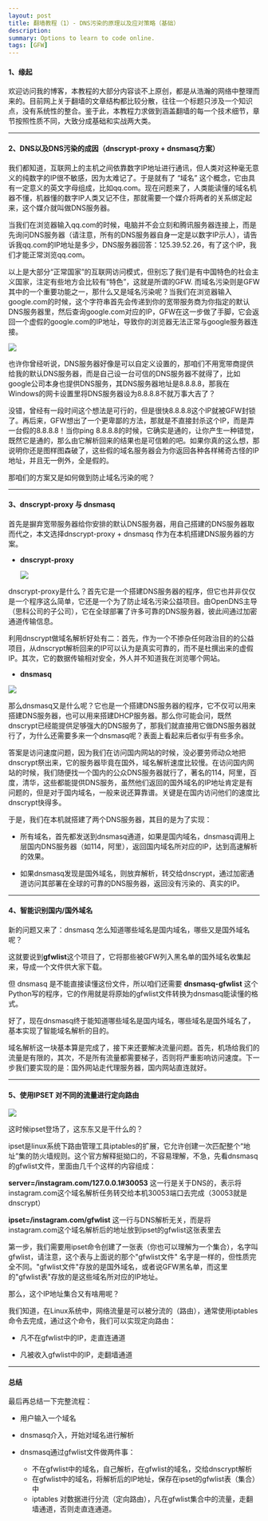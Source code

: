 ```yaml
---
layout: post
title: 翻墙教程（1）- DNS污染的原理以及应对策略（基础）
description: 
summary: Options to learn to code online.
tags: [GFW]
---
```


#### 1、缘起

欢迎访问我的博客，本教程的大部分内容谈不上原创，都是从浩瀚的网络中整理而来的。目前网上关于翻墙的文章结构都比较分散，往往一个标题只涉及一个知识点，没有系统性的整合。鉴于此，本教程力求做到涵盖翻墙的每一个技术细节，章节按照性质不同，大致分成基础和实战两大类。

----

#### 2、DNS以及DNS污染的成因（dnscrypt-proxy + dnsmasq方案）

我们都知道，互联网上的主机之间依靠数字IP地址进行通讯，但人类对这种毫无意义的纯数字的IP很不敏感，因为太难记了。于是就有了 “域名” 这个概念，它由具有一定意义的英文字母组成，比如qq.com。现在问题来了，人类能读懂的域名机器不懂，机器懂的数字IP人类又记不住，那就需要一个媒介将两者的关系绑定起来，这个媒介就叫做DNS服务器。

当我们在浏览器输入qq.com的时候，电脑并不会立刻和腾讯服务器连接上，而是先询问DNS服务器（请注意，所有的DNS服务器自身一定是以数字IP示人），请告诉我qq.com的IP地址是多少，DNS服务器回答：125.39.52.26，有了这个IP，我们才能正常浏览qq.com。

以上是大部分“正常国家”的互联网访问模式，但别忘了我们是有中国特色的社会主义国家，注定有些地方会比较有“特色”，这就是所谓的GFW. 而域名污染则是GFW其中的一个重要功能之一，那什么又是域名污染呢？当我们在浏览器输入google.com的时候，这个字符串首先会传递到你的宽带服务商为你指定的默认DNS服务器里，然后查询google.com对应的IP，GFW在这一步做了手脚，它会返回一个虚假的google.com的IP地址，导致你的浏览器无法正常与google服务器连接。

![](https://github.com/metalage303/metalage303.github.io/blob/master/_posts/images/dns-01.png?raw=true)

也许你曾经听说，DNS服务器好像是可以自定义设置的，那咱们不用宽带商提供给我的默认DNS服务器，而是自己设一台可信的DNS服务器不就得了，比如google公司本身也提供DNS服务，其DNS服务器地址是8.8.8.8，那我在Windows的网卡设置里将DNS服务器设为8.8.8.8不就万事大吉了？ 

没错，曾经有一段时间这个想法是可行的，但是很快8.8.8.8这个IP就被GFW封锁了。再后来，GFW想出了一个更卑鄙的方法，那就是不直接封杀这个IP，而是弄一台假的8.8.8.8！当你ping 8.8.8.8的时候，它确实是通的，让你产生一种错觉，既然它是通的，那么由它解析回来的结果也是可信赖的吧。如果你真的这么想，那说明你还是图样图森破了，这些假的域名服务器会为你返回各种各样稀奇古怪的IP地址，并且无一例外，全是假的。

那咱们的方案又是如何做到防止域名污染的呢？

----

#### 3、dnscrypt-proxy 与 dnsmasq

首先是摒弃宽带服务器给你安排的默认DNS服务器，用自己搭建的DNS服务器取而代之，本文选择dnscrypt-proxy + dnsmasq 作为在本机搭建DNS服务器的方案。

- **dnscrypt-proxy**

  ![](https://github.com/metalage303/metalage303.github.io/blob/master/_posts/images/dns-02.png?raw=true)

dnscrypt-proxy是什么？首先它是一个搭建DNS服务器的程序，但它也并非仅仅是一个程序这么简单，它还是一个为了防止域名污染公益项目。由OpenDNS主导（思科公司的子公司），它在全球部署了许多可靠的DNS服务器，彼此间通过加密通道传输信息。

利用dnscrypt做域名解析好处有二：首先，作为一个不掺杂任何政治目的的公益项目，从dnscrypt解析回来的IP可以认为是真实可靠的，而不是杜撰出来的虚假IP。其次，它的数据传输相对安全，外人并不知道我在浏览哪个网站。

- **dnsmasq**

![](https://github.com/metalage303/metalage303.github.io/blob/master/_posts/images/dns-03.png?raw=true)

那么dnsmasq又是什么呢？它也是一个搭建DNS服务器的程序，它不仅可以用来搭建DNS服务器，也可以用来搭建DHCP服务器。那么你可能会问，既然dnscrypt已经能提供足够强大的DNS服务了，那我们就直接用它做DNS服务器就行了，为什么还需要多来一个dnsmasq呢？表面上看起来后者似乎有些多余。

答案是访问速度问题，因为我们在访问国内网站的时候，没必要劳师动众地把dnscrypt祭出来，它的服务器毕竟在国外，域名解析速度比较慢。在访问国内网站的时候，我们随便找一个国内的公众DNS服务器就行了，著名的114，阿里，百度，清华，这些都能提供DNS服务，虽然他们返回的国外域名的IP地址肯定是有问题的，但是对于国内域名，一般来说还算靠谱。关键是在国内访问他们的速度比dnscrypt快得多。

于是，我们在本机就搭建了两个DNS服务器，其目的是为了实现：
- 所有域名，首先都发送到dnsmasq通道，如果是国内域名，dnsmasq调用上层国内DNS服务器（如114，阿里），返回国内域名所对应的IP，达到高速解析的效果。

- 如果dnsmasq发现是国外域名，则放弃解析，转交给dnscrypt，通过加密通道访问其部署在全球的可靠的DNS服务器，返回没有污染的、真实的IP。

----

#### 4、智能识别国内/国外域名

新的问题又来了：dnsmasq 怎么知道哪些域名是国内域名，哪些又是国外域名呢？

这就要说到**gfwlist**这个项目了，它将那些被GFW列入黑名单的国外域名收集起来，导成一个文件供大家下载。

但 dnsmasq 是不能直接读懂这份文件，所以咱们还需要 **dnsmasq-gfwlist** 这个Python写的程序，它的作用就是将原始的gfwlist文件转换为dnsmasq能读懂的格式。

好了，现在dnsmasq终于能知道哪些域名是国内域名，哪些域名是国外域名了，基本实现了智能域名解析的目的。

域名解析这一块基本算是完成了，接下来还要解决流量问题。首先，机场给我们的流量是有限的，其次，不是所有流量都需要梯子，否则将严重影响访问速度。下一步我们要实现的是：国外网站走代理服务器，国内网站直连就好。

----

#### 5、使用IPSET 对不同的流量进行定向路由

![](https://github.com/metalage303/metalage303.github.io/blob/master/_posts/images/dns-04.png?raw=true)

这时候ipset登场了，这东东又是干什么的？

ipset是linux系统下路由管理工具iptables的扩展，它允许创建一次匹配整个“地址”集的防火墙规则。这个官方解释挺拗口的，不容易理解，不急，先看dnsmasq的gfwlist文件，里面由几千个这样的内容组成：

**server=/instagram.com/127.0.0.1#30053** 
这一行是关于DNS的，表示将instagram.com这个域名解析任务转交给本机30053端口去完成（30053就是dnscrypt）

**ipset=/instagram.com/gfwlist**
这一行与DNS解析无关，而是将instagram.com这个域名解析后的地址放到ipset的gfwlist这张表里去

第一步，我们需要用ipset命令创建了一张表（你也可以理解为一个集合），名字叫gfwlist，请注意，这个表与上面说的那个"gfwlist文件" 名字是一样的，但性质完全不同。"gfwlist文件"存放的是国外域名，或者说GFW黑名单，而这里的"gfwlist表"存放的是这些域名所对应的IP地址。

那么，这个IP地址集合又有啥用呢？

我们知道，在Linux系统中，网络流量是可以被分流的（路由），通常使用iptables命令去完成，通过这个命令，我们可以实现定向路由：
- 凡不在gfwlist中的IP，走直连通道

- 凡被收入gfwlist中的IP，走翻墙通道

----

#### 总结

最后再总结一下完整流程：

- 用户输入一个域名

- dnsmasq介入，开始对域名进行解析

- dnsmasq通过gfwlist文件做两件事：
  - 不在gfwlist中的域名，自己解析，在gfwlist的域名，交给dnscrypt解析
  - 在gfwlist中的域名，将解析后的IP地址，保存在ipset的gfwlist表（集合）中
  - iptables 对数据进行分流（定向路由），凡在gfwlist集合中的流量，走翻墙通道，否则走直连通道。
